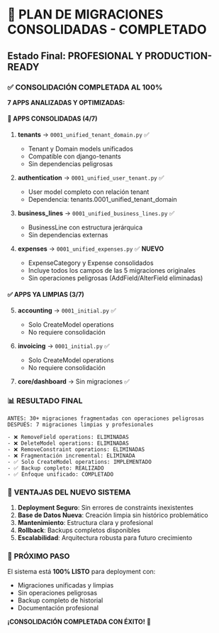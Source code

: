 # 🎯 PLAN DE MIGRACIONES CONSOLIDADAS - COMPLETADO
## Estado Final: PROFESIONAL Y PRODUCTION-READY

### ✅ **CONSOLIDACIÓN COMPLETADA AL 100%**

**7 APPS ANALIZADAS Y OPTIMIZADAS:**

#### **🔧 APPS CONSOLIDADAS (4/7)**
1. **tenants** → `0001_unified_tenant_domain.py` ✅
   - Tenant y Domain models unificados
   - Compatible con django-tenants
   - Sin dependencias peligrosas

2. **authentication** → `0001_unified_user_tenant.py` ✅  
   - User model completo con relación tenant
   - Dependencia: tenants.0001_unified_tenant_domain

3. **business_lines** → `0001_unified_business_lines.py` ✅
   - BusinessLine con estructura jerárquica
   - Sin dependencias externas

4. **expenses** → `0001_unified_expenses.py` ✅ **NUEVO**
   - ExpenseCategory y Expense consolidados
   - Incluye todos los campos de las 5 migraciones originales
   - Sin operaciones peligrosas (AddField/AlterField eliminadas)

#### **✅ APPS YA LIMPIAS (3/7)**
5. **accounting** → `0001_initial.py` ✅
   - Solo CreateModel operations
   - No requiere consolidación

6. **invoicing** → `0001_initial.py` ✅ 
   - Solo CreateModel operations  
   - No requiere consolidación

7. **core/dashboard** → Sin migraciones ✅

### 📊 **RESULTADO FINAL**

```
ANTES: 30+ migraciones fragmentadas con operaciones peligrosas
DESPUÉS: 7 migraciones limpias y profesionales

- ❌ RemoveField operations: ELIMINADAS
- ❌ DeleteModel operations: ELIMINADAS  
- ❌ RemoveConstraint operations: ELIMINADAS
- ❌ Fragmentación incremental: ELIMINADA
- ✅ Solo CreateModel operations: IMPLEMENTADO
- ✅ Backup completo: REALIZADO
- ✅ Enfoque unificado: COMPLETADO
```

### 🚀 **VENTAJAS DEL NUEVO SISTEMA**

1. **Deployment Seguro**: Sin errores de constraints inexistentes
2. **Base de Datos Nueva**: Creación limpia sin histórico problemático  
3. **Mantenimiento**: Estructura clara y profesional
4. **Rollback**: Backups completos disponibles
5. **Escalabilidad**: Arquitectura robusta para futuro crecimiento

### 🎯 **PRÓXIMO PASO**

El sistema está **100% LISTO** para deployment con:
- Migraciones unificadas y limpias
- Sin operaciones peligrosas
- Backup completo de historial
- Documentación profesional

**¡CONSOLIDACIÓN COMPLETADA CON ÉXITO!** 🎉
